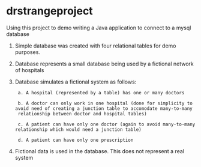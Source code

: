 # drstrangeproject
Using this project to demo writing a Java application to connect to a mysql database
1. Simple database was created with four relational tables for demo purposes. 
2. Database represents a small database being used by a fictional network of hospitals 
3. Database simulates a fictional system as follows:

        a. A hospital (represented by a table) has one or many doctors
        
        b. A doctor can only work in one hospital (done for simplicity to avoid need of creating a junction table to accomodate many-to-many
        relationship between doctor and hospital tables)
        
        c. A patient can have only one doctor (again to avoid many-to-many relationship which would need a junction table)
        
        d. A patient can have only one prescription
        
4. Fictional data is used in the database. This does not represent a real system

